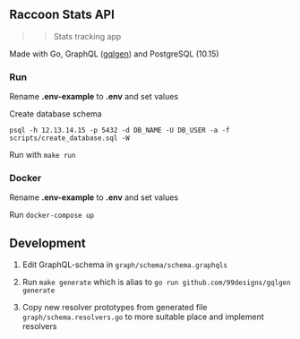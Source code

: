 ## Raccoon Stats API
>> Stats tracking app

Made with Go, GraphQL ([gqlgen](https://github.com/99designs/gqlgen)) and PostgreSQL (10.15)

### Run

Rename **.env-example** to **.env** and set values

Create database schema
```
psql -h 12.13.14.15 -p 5432 -d DB_NAME -U DB_USER -a -f scripts/create_database.sql -W
```

Run with
`make run`

### Docker
Rename **.env-example** to **.env** and set values

Run `docker-compose up`

## Development
1. Edit GraphQL-schema in `graph/schema/schema.graphqls`

2. Run `make generate` which is alias to `go run github.com/99designs/gqlgen generate`

3. Copy new resolver prototypes from generated file `graph/schema.resolvers.go` to more suitable place and implement resolvers
